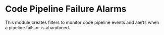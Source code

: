 # Code Pipeline Failure Alarms

This module creates filters to monitor code pipeline events and alerts when a pipeline fails or is abandoned.
